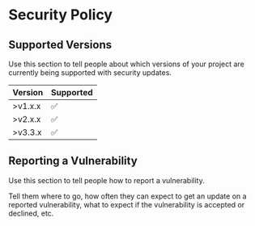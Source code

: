 # Security Policy

## Supported Versions

Use this section to tell people about which versions of your project are
currently being supported with security updates.

| Version | Supported          |
| ------- | ------------------ |
| >v1.x.x | :white_check_mark: |
| >v2.x.x | :white_check_mark: |
| >v3.3.x | :white_check_mark: |

## Reporting a Vulnerability

Use this section to tell people how to report a vulnerability.

Tell them where to go, how often they can expect to get an update on a
reported vulnerability, what to expect if the vulnerability is accepted or
declined, etc.
